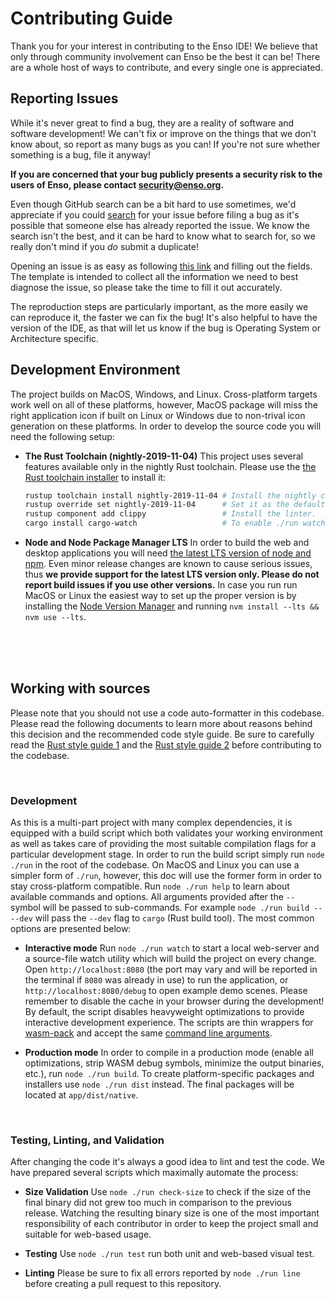 # Contributing Guide
Thank you for your interest in contributing to the Enso IDE! We believe that only through community
involvement can Enso be the best it can be! There are a whole host of ways to contribute, and every
single one is appreciated.

## Reporting Issues
While it's never great to find a bug, they are a reality of software and software development! We
can't fix or improve on the things that we don't know about, so report as many bugs as you can! If
you're not sure whether something is a bug, file it anyway!

**If you are concerned that your bug publicly presents a security risk to the users of Enso, please
contact [security@enso.org](mailto:security@enso.org).**

Even though GitHub search can be a bit hard to use sometimes, we'd appreciate if you could
[search](https://github.com/luna/enso/search?q=&type=Issues&utf8=%E2%9C%93) for your issue before
filing a bug as it's possible that someone else has already reported the issue. We know the search
isn't the best, and it can be hard to know what to search for, so we really don't mind if you _do_
submit a duplicate!

Opening an issue is as easy as following [this link](https://github.com/luna/ide/issues/new?template=bug-report.md)
and filling out the fields. The template is intended to collect all the information we need to best
diagnose the issue, so please take the time to fill it out accurately.

The reproduction steps are particularly important, as the more easily we can reproduce it, the
faster we can fix the bug! It's also helpful to have the version of the IDE, as that will let us
know if the bug is Operating System or Architecture specific.

## Development Environment
The project builds on MacOS, Windows, and Linux. Cross-platform targets work well on all of these
platforms, however, MacOS package will miss the right application icon if built on Linux or Windows
due to non-trival icon generation on these platforms. In order to develop the source code you will
need the following setup:

- **The Rust Toolchain (nightly-2019-11-04)**
  This project uses several features available only in the nightly Rust toolchain.  Please use the
  [the Rust toolchain installer](https://rustup.rs) to install it:

  ```bash
  rustup toolchain install nightly-2019-11-04 # Install the nightly channel.
  rustup override set nightly-2019-11-04      # Set it as the default toolchain for this folder.
  rustup component add clippy                 # Install the linter.
  cargo install cargo-watch                   # To enable ./run watch utility
  ```

- **Node and Node Package Manager LTS**
  In order to build the web and desktop applications you will need
  [the latest LTS version of node and npm](https://nodejs.org/en/download). Even minor release
  changes are known to cause serious issues, thus **we provide support for the latest LTS version
  only. Please do not report build issues if you use other versions.** In case you run run MacOS or
  Linux the easiest way to set up the proper version is by installing the
  [Node Version Manager](https://github.com/nvm-sh/nvm) and running
  `nvm install --lts && nvm use --lts`.

<br/>
<br/>
<br/>

## Working with sources
Please note that you should not use a code auto-formatter in this codebase. Please read the
following documents to learn more about reasons behind this decision and the recommended code style
guide. Be sure to carefully read the
[Rust style guide 1](https://github.com/luna/ide/blob/master/docs/style-guide.md)
and the [Rust style guide 2](https://github.com/luna/enso/blob/master/doc/rust-style-guide.md)
before contributing to the codebase.

<br/>

### Development
As this is a multi-part project with many complex dependencies, it is equipped with a build script
which both validates your working environment as well as takes care of providing the most suitable
compilation flags for a particular development stage. In order to run the build script simply run
`node ./run` in the root of the codebase. On MacOS and Linux you can use a simpler form of `./run`,
however, this doc will use the former form in order to stay cross-platform compatible. Run
`node ./run help` to learn about available commands and options. All arguments provided after the
`--` symbol will be passed to sub-commands. For example `node ./run build -- --dev` will pass the
`--dev` flag to `cargo` (Rust build tool). The most common options are presented below:

- **Interactive mode**
  Run `node ./run watch` to start a local web-server and a source-file watch utility which will
  build the project on every change. Open `http://localhost:8080` (the port may vary and will be
  reported in the terminal if `8080` was already in use) to run the application, or
  `http://localhost:8080/debug` to open example demo scenes. Please remember to disable the cache in
  your browser during the development! By default, the script disables heavyweight optimizations to
  provide interactive development experience. The scripts are thin wrappers for
  [wasm-pack](https://github.com/rustwasm/wasm-pack) and accept the same
  [command line arguments](https://rustwasm.github.io/wasm-pack/book/commands/build.html).

- **Production mode**
  In order to compile in a production mode (enable all optimizations, strip WASM debug symbols,
  minimize the output binaries, etc.), run `node ./run build`. To create platform-specific packages
  and installers use `node ./run dist` instead. The final packages will be located at
  `app/dist/native`.

<br/>

### Testing, Linting, and Validation
After changing the code it's always a good idea to lint and test the code. We have prepared several
scripts which maximally automate the process:

- **Size Validation**
  Use `node ./run check-size` to check if the size of the final binary did not grew too much in
  comparison to the previous release. Watching the resulting binary size is one of the most
  important responsibility of each contributor in order to keep the project small and suitable for
  web-based usage.

- **Testing**
  Use `node ./run test` run both unit and web-based visual test.

- **Linting**
  Please be sure to fix all errors reported by `node ./run line` before creating a pull request to
  this repository.

